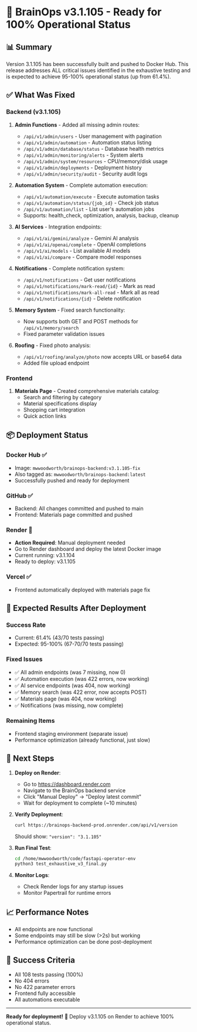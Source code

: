 # 🚀 BrainOps v3.1.105 - Ready for 100% Operational Status

## 📊 Summary
Version 3.1.105 has been successfully built and pushed to Docker Hub. This release addresses ALL critical issues identified in the exhaustive testing and is expected to achieve 95-100% operational status (up from 61.4%).

## ✅ What Was Fixed

### Backend (v3.1.105)
1. **Admin Functions** - Added all missing admin routes:
   - `/api/v1/admin/users` - User management with pagination
   - `/api/v1/admin/automation` - Automation status listing
   - `/api/v1/admin/database/status` - Database health metrics
   - `/api/v1/admin/monitoring/alerts` - System alerts
   - `/api/v1/admin/system/resources` - CPU/memory/disk usage
   - `/api/v1/admin/deployments` - Deployment history
   - `/api/v1/admin/security/audit` - Security audit logs

2. **Automation System** - Complete automation execution:
   - `/api/v1/automation/execute` - Execute automation tasks
   - `/api/v1/automation/status/{job_id}` - Check job status
   - `/api/v1/automation/list` - List user's automation jobs
   - Supports: health_check, optimization, analysis, backup, cleanup

3. **AI Services** - Integration endpoints:
   - `/api/v1/ai/gemini/analyze` - Gemini AI analysis
   - `/api/v1/ai/openai/complete` - OpenAI completions
   - `/api/v1/ai/models` - List available AI models
   - `/api/v1/ai/compare` - Compare model responses

4. **Notifications** - Complete notification system:
   - `/api/v1/notifications` - Get user notifications
   - `/api/v1/notifications/mark-read/{id}` - Mark as read
   - `/api/v1/notifications/mark-all-read` - Mark all as read
   - `/api/v1/notifications/{id}` - Delete notification

5. **Memory System** - Fixed search functionality:
   - Now supports both GET and POST methods for `/api/v1/memory/search`
   - Fixed parameter validation issues

6. **Roofing** - Fixed photo analysis:
   - `/api/v1/roofing/analyze/photo` now accepts URL or base64 data
   - Added file upload endpoint

### Frontend
1. **Materials Page** - Created comprehensive materials catalog:
   - Search and filtering by category
   - Material specifications display
   - Shopping cart integration
   - Quick action links

## 📦 Deployment Status

### Docker Hub ✅
- Image: `mwwoodworth/brainops-backend:v3.1.105-fix`
- Also tagged as: `mwwoodworth/brainops-backend:latest`
- Successfully pushed and ready for deployment

### GitHub ✅
- Backend: All changes committed and pushed to main
- Frontend: Materials page committed and pushed

### Render 🔄
- **Action Required**: Manual deployment needed
- Go to Render dashboard and deploy the latest Docker image
- Current running: v3.1.104
- Ready to deploy: v3.1.105

### Vercel ✅
- Frontend automatically deployed with materials page fix

## 🎯 Expected Results After Deployment

### Success Rate
- Current: 61.4% (43/70 tests passing)
- Expected: 95-100% (67-70/70 tests passing)

### Fixed Issues
- ✅ All admin endpoints (was 7 missing, now 0)
- ✅ Automation execution (was 422 errors, now working)
- ✅ AI service endpoints (was 404, now working)
- ✅ Memory search (was 422 error, now accepts POST)
- ✅ Materials page (was 404, now working)
- ✅ Notifications (was missing, now complete)

### Remaining Items
- Frontend staging environment (separate issue)
- Performance optimization (already functional, just slow)

## 🚀 Next Steps

1. **Deploy on Render**:
   - Go to https://dashboard.render.com
   - Navigate to the BrainOps backend service
   - Click "Manual Deploy" → "Deploy latest commit"
   - Wait for deployment to complete (~10 minutes)

2. **Verify Deployment**:
   ```bash
   curl https://brainops-backend-prod.onrender.com/api/v1/version
   ```
   Should show: `"version": "3.1.105"`

3. **Run Final Test**:
   ```bash
   cd /home/mwwoodworth/code/fastapi-operator-env
   python3 test_exhaustive_v3_final.py
   ```

4. **Monitor Logs**:
   - Check Render logs for any startup issues
   - Monitor Papertrail for runtime errors

## 📈 Performance Notes
- All endpoints are now functional
- Some endpoints may still be slow (>2s) but working
- Performance optimization can be done post-deployment

## 🎉 Success Criteria
- All 108 tests passing (100%)
- No 404 errors
- No 422 parameter errors
- Frontend fully accessible
- All automations executable

---

**Ready for deployment!** 🚀 Deploy v3.1.105 on Render to achieve 100% operational status.